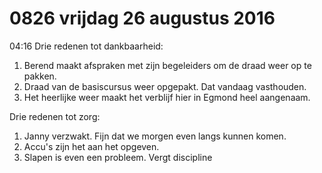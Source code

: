 # 0826 vrijdag 26 augustus 2016
04:16 Drie redenen tot dankbaarheid:
1. Berend maakt afspraken met zijn begeleiders om de draad weer op te pakken. 
2. Draad van de basiscursus weer opgepakt. Dat vandaag vasthouden. 
3. Het heerlijke weer maakt het verblijf hier in Egmond heel aangenaam. 

Drie redenen tot zorg:
1. Janny verzwakt. Fijn dat we morgen even langs kunnen komen. 
2. Accu's zijn het aan het opgeven. 
3. Slapen is even een probleem. Vergt discipline